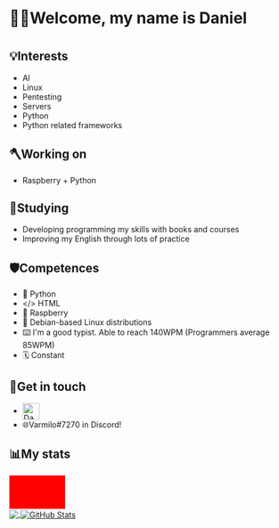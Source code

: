 <h1>
  👋🏼Welcome, my name is Daniel
<h1/>
  
## 💡Interests 
- AI
- Linux
- Pentesting
- Servers
- Python
- Python related frameworks

## 🪓Working on
- Raspberry + Python

## 🌱Studying
- Developing programming my skills with books and courses
- Improving my English through lots of practice

## 🛡️Competences
- 🐍 Python
- </> HTML
- 🍇 Raspberry
- 🐧 Debian-based Linux distributions 
- ⌨️ I'm a good typist. Able to reach 140WPM (Programmers average 85WPM)
- 🗓️ Constant
  
## 💬Get in touch
- [<img src="https://raw.githubusercontent.com/Raymo111/Raymo111/master/socials/linkedin.png" height="30em" align="center" alt="Daniel's LinkedIn" title="Daniel's LinkedIn"/>](https://www.linkedin.com/in/daniel-atanasov-angelov-703a16217/)
- 🌐Varmilo#7270 in Discord! 

## 📊My stats
<div style="width:100px;  height: 60px; background: red; position: relative;"></div>
<a href="https://github.com/VarmiloVA/VarmiloVA">
  <img align="center" src="https://github-readme-stats.vercel.app/api/top-langs/?username=VarmiloVA&hide=scss,html,tex&title_color=ffffff&text_color=c9cacc&icon_color=2bbc8a&bg_color=1d1f21&langs_count=3" />
</a>
<a href="https://github.com/VarmiloVA/VarmiloVA">
  <img align="center" src="https://github-readme-stats.vercel.app/api?username=VarmiloVA&show_icons=true&line_height=27&count_private=true&title_color=ffffff&text_color=c9cacc&icon_color=2bbc8a&bg_color=1d1f21" alt="GitHub Stats" />
</a>

<!--
**VarmiloVA/VarmiloVA** is a ✨ _special_ ✨ repository because its `README.md` (this file) appears on your GitHub profile.

Here are some ideas to get you started:

- 🔭 I’m currently working on ...
- 🌱 I’m currently learning ...
- 👯 I’m looking to collaborate on ...
- 🤔 I’m looking for help with ...
- 💬 Ask me about ...
- 📫 How to reach me: ...
- 😄 Pronouns: ...
- ⚡ Fun fact: ...
-->
